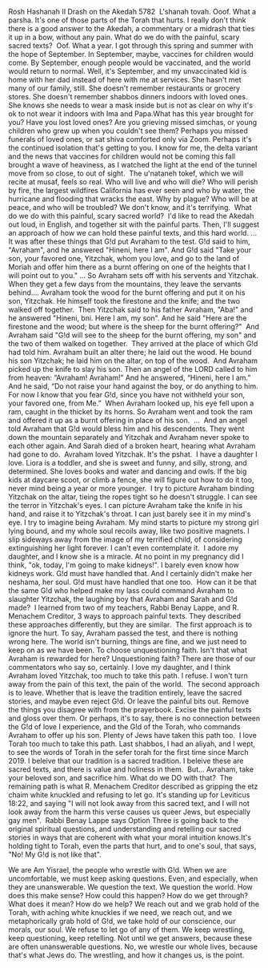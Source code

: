 ​​Rosh Hashanah II Drash on the Akedah 5782
​​
​​L'shanah tovah.
​​Ooof. What a parsha. It's one of those parts of the Torah that hurts. I really don't think there is a good answer to the Akedah, a commentary or a midrash that ties it up in a bow, without any pain. What do we do with the painful, scary sacred texts?
​​
​​Oof. What a year. I got through this spring and summer with the hope of September. In September, maybe, vaccines for children would come. By September, enough people would be vaccinated, and the world would return to normal. Well, it's September, and my unvaccinated kid is home with her dad instead of here with me at services. She hasn't met many of our family, still. She doesn't remember restaurants or grocery stores. She doesn't remember shabbos dinners indoors with loved ones. She knows she needs to wear a mask inside but is not as clear on why it's ok to not wear it indoors with Ima and Papa.
​​What has this year brought for you? Have you lost loved ones? Are you grieving missed simchas, or young children who grew up when you couldn't see them? Perhaps you missed funerals of loved ones, or sat shiva comforted only via Zoom. Perhaps it's the continued isolation that's getting to you. I know for me, the delta variant and the news that vaccines for children would not be coming this fall brought a wave of heaviness, as I watched the light at the end of the tunnel move from so close, to out of sight.
​​
​​The u'nataneh tokef, which we will recite at musaf, feels so real. Who will live and who will die? Who will perish by fire, the largest wildfires California has ever seen and who by water, the hurricane and flooding that wracks the east. Why by plague? Who will be at peace, and who will be troubled? We don't know, and it's terrifying.
​​
​​What do we do with this painful, scary sacred world?
​​
​​I'd like to read the Akedah out loud, in English, and together sit with the painful parts. Then, I'll suggest an approach of how we can hold these painful texts, and this hard world.
​​...
​​It was after these things that G!d put Avraham to the test. G!d said to him, "Avraham", and he answered "Hineni, here I am". And G!d said "Take your son, your favored one, Yitzchak, whom you love, and go to the land of Moriah and offer him there as a burnt offering on one of the heights that I will point out to you."
​​...
​​So Avraham sets off with his servents and Yitzchak. When they get a few days from the mountains, they leave the servants behind....
​​
​​Avraham took the wood for the burnt offering and put it on his son, Yitzchak. He himself took the firestone and the knife; and the two walked off together.
​​
​​Then Yitzchak said to his father Avraham, "Aba!" and he answered "Hineni, bni. Here I am, my son". And he said "Here are the firestone and the wood; but where is the sheep for the burnt offering?"
​​
​​And Avraham said "G!d will see to the sheep for the burnt offering, my son" and the two of them walked on together.
​​
​​They arrived at the place of which G!d had told him. Avraham built an alter there; he laid out the wood. He bound his son Yitzchak; he laid him on the altar, on top of the wood.
​​
​​And Avraham picked up the knife to slay his son.
​​
​​Then an angel of the LORD called to him from heaven: “Avraham! Avraham!” And he answered, “Hineni, here I am.”
​​
​​And he said, “Do not raise your hand against the boy, or do anything to him. For now I know that you fear G!d, since you have not withheld your son, your favored one, from Me.”
​​
​​When Avraham looked up, his eye fell upon a ram, caught in the thicket by its horns. So Avraham went and took the ram and offered it up as a burnt offering in place of his son.
​​
​​...
​​
​​And an angel told Avraham that G!d would bless him and his descendents. They went down the mountain separately and Yitzchak and Avraham never spoke to each other again. And Sarah died of a broken heart, hearing what Avraham had gone to do.
​​
​​Avraham loved Yitzchak. It's the pshat.
​​
​​I have a daughter I love. Liora is a toddler, and she is sweet and funny, and silly, strong, and determined. She loves books and water and dancing and owls. If the big kids at daycare scoot, or climb a fence, she will figure out how to do it too, never mind being a year or more younger.
​​
​​I try to picture Avraham binding Yitzchak on the altar, tieing the ropes tight so he doesn't struggle. I can see the terror in Yitzchak's eyes. I can picture Avraham take the knife in his hand, and raise it to Yitzchak's throat. I can just barely see it in my mind's eye. I try to imagine being Avraham. My mind starts to picture my strong girl lying bound, and my whole soul recoils away, like two positive magnets. I slip sideways away from the image of my terrified child, of considering extinguishing her light forever. I can't even contemplate it.
​​
​​I adore my daughter, and I know she is a miracle. At no point in my pregnancy did I think, "ok, today, I'm going to make kidneys!". I barely even know how kidneys work. G!d must have handled that. And I certainly didn't make her neshama, her soul. G!d must have handled that one too.
​​
​​How can it be that the same G!d who helped make my lass could command Avraham to slaughter Yitzchak, the laughing boy that Avraham and Sarah and G!d made? 
​​
​​I learned from two of my teachers, Rabbi Benay Lappe, and R. Menachem Creditor, 3 ways to approach painful texts. They described these approaches differently, but they are similar.
​​
​​The first approach is to ignore the hurt. To say, Avraham passed the test, and there is nothing wrong here. The world isn't burning, things are fine, and we just need to keep on as we have been.  To choose unquestioning faith. Isn't that what Avraham is rewarded for here? Unquestioning faith? There are those of our commentators who say so, certainly. I love my daughter, and I think Avraham loved Yitzchak, too much to take this path. I refuse. I won't turn away from the pain of this text, the pain of the world.
​​
​​The second approach is to leave. Whether that is leave the tradition entirely, leave the sacred stories, and maybe even reject G!d. Or leave the painful bits out. Remove the things you disagree with from the prayerbook. Excise the painful texts and gloss over them. Or perhaps, it's to say, there is no connection between the G!d of love I experience, and the G!d of the Torah, who commands Avraham to offer up his son. Plenty of Jews have taken this path too.
​​
​​I love Torah too much to take this path. Last shabbos, I had an aliyah, and I wept, to see the words of Torah in the sefer torah for the first time since March 2019. I beleive that our tradition is a sacred tradition. I beleive these are sacred texts, and there is value and holiness in them.
​​
​​But... Avraham, take your beloved son, and sacrifice him. What do we DO with that?
​​
​​The remaining path is what R. Menachem Creditor described as gripping the etz chaim white knuckled and refusing to let go. It's standing up for Leviticus 18:22, and saying "I will not look away from this sacred text, and I will not look away from the harm this verse causes us queer Jews, but especially gay men".
​​
Rabbi Benay Lappe says Option Three is going back to the original spiritual questions, and understanding and retelling our sacred stories in ways that are coherent with what your moral intuition knows. ​​It's holding tight to Torah, even the parts that hurt, and to one's soul, that says, "No! My G!d is not like that".

​​We are Am Yisrael, the people who wrestle with G!d. When we are uncomfortable, we must keep asking questions. Even, and especially, when they are unanswerable. We question the text. We question the world. How does this make sense? How could this happen? How do we get through? What does it mean? How do we help?
​​We reach out and we grab hold of the Torah, with aching white knuckles if we need, we reach out, and we metaphorically grab hold of G!d, we take hold of our conscience, our morals, our soul. We refuse to let go of any of them. We keep wrestling, keep questioning, keep retelling. Not until we get answers, because these are often unanswerable questions. No, we wrestle our whole lives, because that's what Jews do. The wrestling, and how it changes us, is the point.
​​
​​

